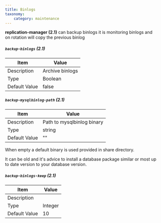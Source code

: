```yaml
---
title: Binlogs
taxonomy:
    category: maintenance
---
```


**replication-manager (2.1)** can backup binlogs it is monitoring binlogs and on rotation will copy the previous binlog   

##### `backup-binlogs` (2.1)  

| Item | Value |
| ---- | ----- |
| Description | Archive binlogs |
| Type | Boolean |
| Default Value | false |

##### `backup-mysqlbinlog-path` (2.1)  

| Item | Value |
| ---- | ----- |
| Description | Path to mysqlbinlog binary |
| Type | string |
| Default Value | "" |

When empty a default binary is used provided in share directory.

It can be old and it's advice to install a database package similar or most up to date version to your database version.

##### `backup-binlogs-keep` (2.1)  

| Item | Value |
| ---- | ----- |
| Description |  |
| Type | Integer |
| Default Value | 10|

